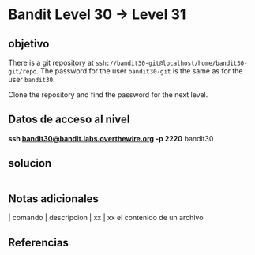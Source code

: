# Bandit Level 30 -> Level 31



## objetivo
There is a git repository at `ssh://bandit30-git@localhost/home/bandit30-git/repo`. The password for the user `bandit30-git` is the same as for the user `bandit30`.

Clone the repository and find the password for the next level.

## Datos de acceso al nivel
**ssh bandit30@bandit.labs.overthewire.org -p 2220**
bandit30


## solucion
```bash()
```

## Notas adicionales
| comando | descripcion
| xx | xx el contenido de un archivo 

## Referencias
